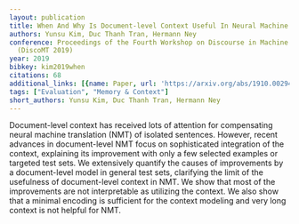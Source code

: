 ```yaml
---
layout: publication
title: When And Why Is Document-level Context Useful In Neural Machine Translation?
authors: Yunsu Kim, Duc Thanh Tran, Hermann Ney
conference: Proceedings of the Fourth Workshop on Discourse in Machine Translation
  (DiscoMT 2019)
year: 2019
bibkey: kim2019when
citations: 68
additional_links: [{name: Paper, url: 'https://arxiv.org/abs/1910.00294'}]
tags: ["Evaluation", "Memory & Context"]
short_authors: Yunsu Kim, Duc Thanh Tran, Hermann Ney
---
```

Document-level context has received lots of attention for compensating neural
machine translation (NMT) of isolated sentences. However, recent advances in
document-level NMT focus on sophisticated integration of the context,
explaining its improvement with only a few selected examples or targeted test
sets. We extensively quantify the causes of improvements by a document-level
model in general test sets, clarifying the limit of the usefulness of
document-level context in NMT. We show that most of the improvements are not
interpretable as utilizing the context. We also show that a minimal encoding is
sufficient for the context modeling and very long context is not helpful for
NMT.
